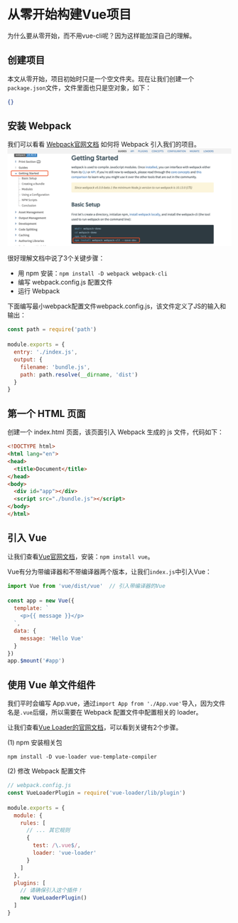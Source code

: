 # 从零开始构建Vue项目
为什么要从零开始，而不用vue-cli呢？因为这样能加深自己的理解。

## 创建项目

本文从零开始，项目初始时只是一个空文件夹。现在让我们创建一个`package.json`文件，文件里面也只是空对象，如下：

```json
{}
```

## 安装 Webpack
我们可以看看 [Webpack官网文档](https://webpack.js.org/guides/getting-started/) 如何将 Webpack 引入我们的项目。
![image.png](./img/1.png)

很好理解文档中说了3个关键步骤：
* 用 npm 安装：`npm install -D webpack webpack-cli`
* 编写 webpack.config.js 配置文件
* 运行 Webpack

下面编写最小webpack配置文件webpack.config.js，该文件定义了JS的输入和输出：

```js
const path = require('path')

module.exports = {
  entry: './index.js',
  output: {
    filename: 'bundle.js',
    path: path.resolve(__dirname, 'dist')
  }
}
```

## 第一个 HTML 页面
创建一个 index.html 页面，该页面引入 Webpack 生成的 js 文件，代码如下：
``` html
<!DOCTYPE html>
<html lang="en">
<head>
  <title>Document</title>
</head>
<body>
  <div id="app"></div>
  <script src="./bundle.js"></script>
</body>
</html>
```

## 引入 Vue
让我们查看[Vue官网文档](https://cn.vuejs.org/v2/guide/index.html)，安装：`npm install vue`。

Vue有分为带编译器和不带编译器两个版本，让我们`index.js`中引入Vue：

```js
import Vue from 'vue/dist/vue'  // 引入带编译器的Vue

const app = new Vue({
  template: `
	<p>{{ message }}</p>
  `,
  data: {
    message: 'Hello Vue'
  }
})
app.$mount('#app')
```

## 使用 Vue 单文件组件

我们平时会编写 App.vue，通过`import App from './App.vue'`导入，因为文件名是`.vue`后缀，所以需要在 Webpack 配置文件中配置相关的 loader。

让我们查看[Vue Loader的官网文档](https://vue-loader.vuejs.org/zh/)，可以看到关键有2个步骤。

(1) npm 安装相关包
```
npm install -D vue-loader vue-template-compiler
```

(2) 修改 Webpack 配置文件
```js
// webpack.config.js
const VueLoaderPlugin = require('vue-loader/lib/plugin')

module.exports = {
  module: {
    rules: [
      // ... 其它规则
      {
        test: /\.vue$/,
        loader: 'vue-loader'
      }
    ]
  },
  plugins: [
    // 请确保引入这个插件！
    new VueLoaderPlugin()
  ]
}
```

